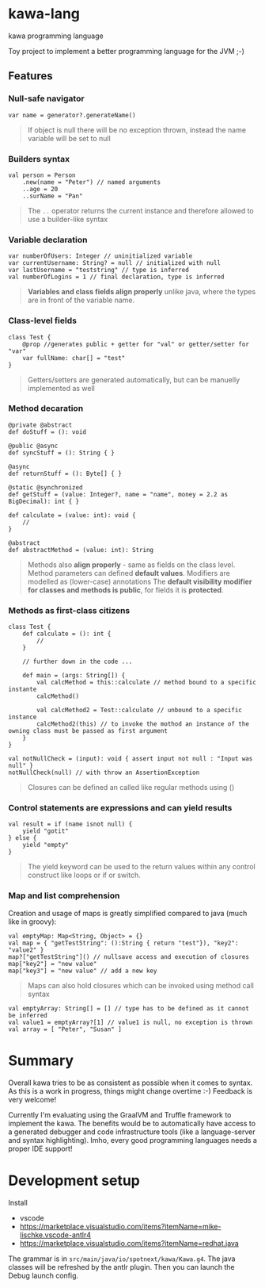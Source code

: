 # kawa-lang
kawa programming language

Toy project to implement a better programming language for the JVM ;-)

## Features
### Null-safe navigator
```
var name = generator?.generateName()
```
> If object is null there will be no exception thrown, instead the name variable will be set to null

### Builders syntax
```
val person = Person
    .new(name = "Peter") // named arguments
    ..age = 20
    ..surName = "Pan"
```
> The `..` operator returns the current instance and therefore allowed to use a builder-like syntax

### Variable declaration
```
var numberOfUsers: Integer // uninitialized variable
var currentUsername: String? = null // initialized with null
var lastUsername = "teststring" // type is inferred
val numberOfLogins = 1 // final declaration, type is inferred
```
> **Variables and class fields align properly** unlike java, where the types are in front of the variable name.

### Class-level fields
```
class Test {
    @prop //generates public + getter for "val" or getter/setter for "var"
    var fullName: char[] = "test"
}
```
> Getters/setters are generated automatically, but can be manuelly implemented as well

### Method decaration
```
@private @abstract
def doStuff = (): void

@public @async
def syncStuff = (): String { }

@async
def returnStuff = (): Byte[] { }

@static @synchronized
def getStuff = (value: Integer?, name = "name", money = 2.2 as BigDecimal): int { }

def calculate = (value: int): void {
	//
}

@abstract
def abstractMethod = (value: int): String
```
> Methods also **align properly** - same as fields on the class level.
> Method parameters can defined **default values**.
> Modifiers are modelled as (lower-case) annotations
> The **default visibility modifier for classes and methods is public**, for fields it is **protected**.

### Methods as first-class citizens
```
class Test {
    def calculate = (): int {
        //
    }

    // further down in the code ...
    
    def main = (args: String[]) {
        val calcMethod = this::calculate // method bound to a specific instante
        calcMethod()
        
        val calcMethod2 = Test::calculate // unbound to a specific instance
        calcMethod2(this) // to invoke the mothod an instance of the owning class must be passed as first argument
    }
}

val notNullCheck = (input): void { assert input not null : "Input was null" }
notNullCheck(null) // with throw an AssertionException
```
> Closures can be defined an called like regular methods using (<params>)

### Control statements are expressions and can yield results
```
val result = if (name isnot null) {
    yield "gotit"
} else {
    yield "empty"
}
```
> The yield keyword can be used to the return values within any control construct like loops or if or switch.

### Map and list comprehension
Creation and usage of maps is greatly simplified compared to java (much like in groovy):
```
val emptyMap: Map<String, Object> = {}
val map = { "getTestString": ():String { return "test"}), "key2": "value2" }
map?["getTestString"]() // nullsave access and execution of closures
map["key2"] = "new value"
map["key3"] = "new value" // add a new key
```
> Maps can also hold closures which can be invoked using method call syntax

```
val emptyArray: String[] = [] // type has to be defined as it cannot be inferred
val value1 = emptyArray?[1] // value1 is null, no exception is thrown
val array = [ "Peter", "Susan" ]
```

# Summary
Overall kawa tries to be as consistent as possible when it comes to syntax. As this is a work in progress, things might change overtime :-)
Feedback is very welcome!

Currently I'm evaluating using the GraalVM and Truffle framework to implement the kawa. The benefits would be to automatically have access to a generated debugger and code infrastructure tools (like a language-server and syntax highlighting). Imho, every good programming languages needs a proper IDE support!

# Development setup

Install
* vscode
* https://marketplace.visualstudio.com/items?itemName=mike-lischke.vscode-antlr4
* https://marketplace.visualstudio.com/items?itemName=redhat.java

The grammar is in `src/main/java/io/spotnext/kawa/Kawa.g4`. The java classes will be refreshed by the antlr plugin. Then you can launch the Debug launch config.


